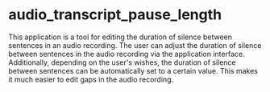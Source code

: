 # audio_transcript_pause_length

This application is a tool for editing the duration of silence between sentences in an audio recording. The user can adjust the duration of silence between sentences in the audio recording via the application interface. Additionally, depending on the user's wishes, the duration of silence between sentences can be automatically set to a certain value. This makes it much easier to edit gaps in the audio recording.
